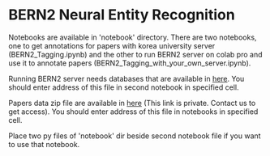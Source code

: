 # BERN2 Neural Entity Recognition
Notebooks are available in 'notebook' directory. There are two notebooks, one to get annotations for papers with korea university server (BERN2_Tagging.ipynb) and the other to run BERN2 server on colab pro and use it to annotate papers (BERN2_Tagging_with_your_own_server.ipynb).

Running BERN2 server needs databases that are available in [here](https://drive.google.com/file/d/19ii7rFb3j8avUVGVcvcHHUT_p4Vbz5_4/view?usp=sharing).
You should enter address of this file in second notebook in specified cell.

Papers data zip file are available in [here](https://drive.google.com/file/d/1w-yKkLToUF7hZFU3PNEr4eT1zSEuWsrM/view?usp=sharing) 
(This link is private. Contact us to get access).
You should enter address of this file in notebooks in specified cell.

Place two py files of 'notebook' dir beside second notebook file if you want to use that notebook.
